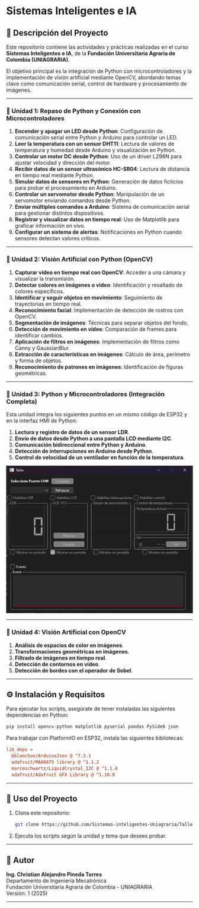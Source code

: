 # Sistemas Inteligentes e IA

## 📌 Descripción del Proyecto

Este repositorio contiene las actividades y prácticas realizadas en el curso **Sistemas Inteligentes e IA**, de la **Fundación Universitaria Agraria de Colombia (UNIAGRARIA)**.

El objetivo principal es la integración de Python con microcontroladores y la implementación de visión artificial mediante OpenCV, abordando temas clave como comunicación serial, control de hardware y procesamiento de imágenes.

---

### 🔹 Unidad 1: Repaso de Python y Conexión con Microcontroladores

1. **Encender y apagar un LED desde Python**: Configuración de comunicación serial entre Python y Arduino para controlar un LED.
2. **Leer la temperatura con un sensor DHT11**: Lectura de valores de temperatura y humedad desde Arduino y visualización en Python.
3. **Controlar un motor DC desde Python**: Uso de un driver L298N para ajustar velocidad y dirección del motor.
4. **Recibir datos de un sensor ultrasónico HC-SR04**: Lectura de distancia en tiempo real mediante Python.
5. **Simular datos de sensores en Python**: Generación de datos ficticios para probar el procesamiento en Arduino.
6. **Controlar un servomotor desde Python**: Manipulación de un servomotor enviando comandos desde Python.
7. **Enviar múltiples comandos a Arduino**: Sistema de comunicación serial para gestionar distintos dispositivos.
8. **Registrar y visualizar datos en tiempo real**: Uso de Matplotlib para graficar información en vivo.
9. **Configurar un sistema de alertas**: Notificaciones en Python cuando sensores detectan valores críticos.

---

### 🔹 Unidad 2: Visión Artificial con Python (OpenCV)

1. **Capturar video en tiempo real con OpenCV**: Acceder a una cámara y visualizar la transmisión.
2. **Detectar colores en imágenes o video**: Identificación y resaltado de colores específicos.
3. **Identificar y seguir objetos en movimiento**: Seguimiento de trayectorias en tiempo real.
4. **Reconocimiento facial**: Implementación de detección de rostros con OpenCV.
5. **Segmentación de imágenes**: Técnicas para separar objetos del fondo.
6. **Detección de movimiento en video**: Comparación de frames para identificar cambios.
7. **Aplicación de filtros en imágenes**: Implementación de filtros como Canny y GaussianBlur.
8. **Extracción de características en imágenes**: Cálculo de área, perímetro y forma de objetos.
9. **Reconocimiento de patrones en imágenes**: Identificación de figuras geométricas.

---

### 🔹 Unidad 3: Python y Microcontroladores (Integración Completa)

Esta unidad integra los siguientes puntos en un mismo código de ESP32 y en la interfaz HMI de Python:

1. **Lectura y registro de datos de un sensor LDR**.
2. **Envío de datos desde Python a una pantalla LCD mediante I2C**.
3. **Comunicación bidireccional entre Python y Arduino**.
4. **Detección de interrupciones en Arduino desde Python**.
5. **Control de velocidad de un ventilador en función de la temperatura**.

<img src="Imagenes/image.png" ancho="300" />

---

### 🔹 Unidad 4: Visión Artificial con OpenCV

1. **Análisis de espacios de color en imágenes**.
2. **Transformaciones geométricas en imágenes**.
3. **Filtrado de imágenes en tiempo real**.
4. **Detección de contornos en video**.
5. **Detección de bordes con el operador de Sobel**.

---

## ⚙️ Instalación y Requisitos

Para ejecutar los scripts, asegúrate de tener instaladas las siguientes dependencias en Python:

```bash
pip install opencv-python matplotlib pyserial pandas PySide6 json
```

Para trabajar con PlatformIO en ESP32, instala las siguientes bibliotecas:

```ini
lib_deps =
  bblanchon/ArduinoJson @ ^7.3.1
  adafruit/MAX6675 library @ ^1.1.2
  marcoschwartz/LiquidCrystal_I2C @ ^1.1.4
  adafruit/Adafruit GFX Library @ ^1.10.0
```

---

## 🚀 Uso del Proyecto

1. Clona este repositorio:
   ```bash
   git clone https://github.com/Sistemas-inteligentes-Uniagraria/Taller.git
   ```
2. Ejecuta los scripts según la unidad y tema que desees probar.

---

## 🐜 Autor

**Ing. Christian Alejandro Pineda Torres**\
Departamento de Ingeniería Mecatrónica\
Fundación Universitaria Agraria de Colombia - UNIAGRARIA\
Versión: 1 (2025)

---
